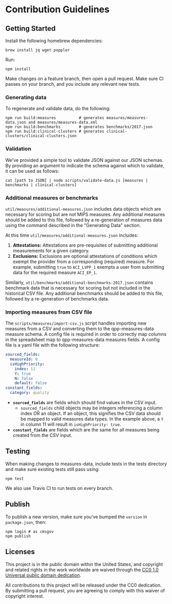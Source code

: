 # Contribution Guidelines

## Getting Started

Install the following homebrew dependencies:
```
brew install jq wget poppler
```

Run:
```
npm install
```

Make changes on a feature branch, then open a pull request. Make sure CI passes on your branch, and you include any relevant new tests.

### Generating data
To regenerate and validate data, do the following:

```
npm run build:measures          # generates measures/measures-data.json and measures/measures-data.xml
npm run build:benchmarks        # generates benchmarks/2017.json
npm run build:clinical-clusters # generates clinical-clusters/clinical-clusters.json
```

### Validation

We've provided a simple tool to validate JSON against our JSON schemas. By providing an argument to indicate the schema against which to validate, it can be used as follows:
```
cat [path to JSON] | node scripts/validate-data.js [measures | benchmarks | clinical-clusters]
```

### Additional measures or benchmarks

`util/measures/additional-measures.json` includes data objects which are necessary for scoring but are not MIPS measures. Any additional measures should be added to this file, followed by a re-generation of measures data using the command described in the "Generating Data" section.

At this time `util/measures/additional-measures.json` includes:

1. **Attestations:** Attestations are pre-requisites of submitting additional measurements for a given category.
2. **Exclusions:** Exclusions are optional attestations of conditions which exempt the provider from a corresponding (required) measure. For example, submitting `true` to `ACI_LVPP_1` exempts a user from submitting data for the required measure `ACI_EP_1`.

Similarly, `util/benchmarks/additional-benchmarks-2017.json` contains benchmark data that is necessary for scoring but not included in the historical CSV file. Any additional benchmarks should be added to this file, followed by a re-generation of benchmarks data.

### Importing measures from CSV file

The `scripts/measures/import-csv.js` script handles importing new measures from a CSV and converting them to the qpp-measures-data measure schema. A config file is required in order to correctly map columns in the spreadsheet map to qpp-measures-data measures fields. A config file is a yaml file with the following structure:

```yaml
sourced_fields:
  measureId: 0
  isHighPriority:
    index: 11
    Y: true
    N: false
    default: false
constant_fields:
  category: quality
```

* **`sourced_fields`** are fields which should find values in the CSV input.
    * `sourced_fields` child objects may be integers referencing a column index OR an object. If an object, this signifies the CSV data should be mapped to valid measures data types. In the example above, a `Y` in column 11 will result in `isHighPriority: true`.
* **`constant_fields`** are fields which are the same for all measures being created from the CSV input.


## Testing

When making changes to measures-data, include tests in the tests directory and make sure existing tests still pass using:

```
npm test
```

We also use Travis CI to run tests on every branch.

## Publish

To publish a new version, make sure you've bumped the `version` in `package.json`, then:
```
npm login # as cmsgov
npm publish
```

## Licenses

This project is in the public domain within the United States, and copyright and related rights in the work worldwide are waived through the [CC0 1.0 Universal public domain dedication](https://creativecommons.org/publicdomain/zero/1.0/).

All contributions to this project will be released under the CC0 dedication. By submitting a pull request, you are agreeing to comply with this waiver of copyright interest.
